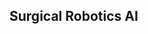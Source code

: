 ## Surgical Robotics AI

<!--

Our mission is to advance the application of machine learning in robotic surgery.
Our primary application domain is the telesurgical approach exemplified in operating rooms by the da Vinci surgical system
and in research labs by the da Vinci Research Kit (dVRK) and Raven II open platforms. 

-->
